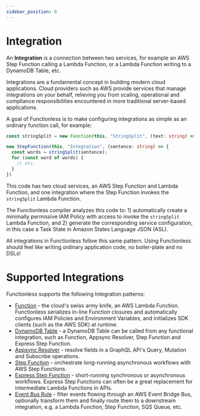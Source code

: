 ```yaml
---
sidebar_position: 0
---
```

# Integration

An **Integration** is a connection between two services, for example an AWS Step Function calling a Lambda Function, or a Lambda Function writing to a DynamoDB Table, etc.

Integrations are a fundamental concept in building modern cloud applications. Cloud providers such as AWS provide services that manage integrations on your behalf, relieving you from scaling, operational and compliance responsibilities encountered in more traditional server-based applications.

A goal of Functionless is to make configuring integrations as simple as an ordinary function call, for example:

```ts
const stringSplit = new Function(this, "StringSplit", (text: string) => text.split(","));

new StepFunction(this, "Integration", (sentence: string) => {
  const words = stringSplit(sentence);
  for (const word of words) {
    // etc.
  }
})
```

This code has two cloud services, an AWS Step Function and Lambda Function, and one integration where the Step Function invokes the `stringSplit` Lambda Function.

The Functionless compiler analyzes this code to: 1) automatically create a minimally permissive IAM Policy with access to invoke the `stringSplit` Lambda Function, and 2) generate the corresponding service configuration, in this case a Task State in Amazon States Language JSON (ASL).

All integrations in Functionless follow this same pattern. Using Functionless should feel like writing ordinary application code, no boiler-plate and no DSLs!

# Supported Integrations
Functionless supports the following Integration patterns:
* [Function](./function.md) - the cloud's swiss army knife, an AWS Lambda Function. Functionless serializes in-line Function closures and automatically configures IAM Policies and Environment Variables, and initializes SDK clients (such as the AWS SDK) at runtime. 
* [DynamoDB Table](./table.md) - a DynamoDB Table can be called from any functional integration, such as Function, Appsync Resolver, Step Function and Express Step Function.
* [Appsync Resolver](./appsync) - resolve fields in a GraphQL APi's Query, Mutation and Subscribe operations.
* [Step Function](./step-function/standard.md) - orchestrate long-running asynchronous workflows with AWS Step Functions. 
* [Express Step Function](./step-function/express.md) - short-running synchronous or asynchronous workflows. Express Step Functions can often be a great replacement for intermediate Lambda Functions in APIs.
* [Event Bus Rule](./event-bridge/event-bus.md) - filter events flowing through an AWS Event Bridge Bus, optionally transform them and finally route them to a downstream integration, e.g. a Lambda Function, Step Function, SQS Queue, etc.



